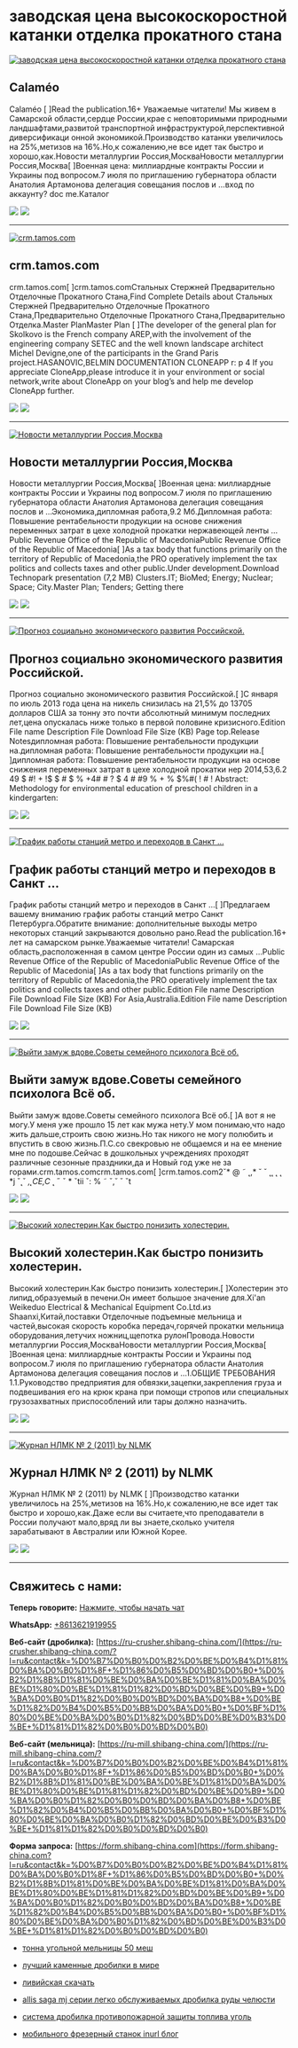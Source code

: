 # заводская цена высокоскоростной катанки отделка прокатного стана

<a href="https://swt.shibang-china.com/?l=ru&img&k=%D0%B7%D0%B0%D0%B2%D0%BE%D0%B4%D1%81%D0%BA%D0%B0%D1%8F+%D1%86%D0%B5%D0%BD%D0%B0+%D0%B2%D1%8B%D1%81%D0%BE%D0%BA%D0%BE%D1%81%D0%BA%D0%BE%D1%80%D0%BE%D1%81%D1%82%D0%BD%D0%BE%D0%B9+%D0%BA%D0%B0%D1%82%D0%B0%D0%BD%D0%BA%D0%B8+%D0%BE%D1%82%D0%B4%D0%B5%D0%BB%D0%BA%D0%B0+%D0%BF%D1%80%D0%BE%D0%BA%D0%B0%D1%82%D0%BD%D0%BE%D0%B3%D0%BE+%D1%81%D1%82%D0%B0%D0%BD%D0%B0" target="_blank">![заводская цена высокоскоростной катанки отделка прокатного стана](http://static.shibang-china.com/all-800x300/1309.jpg)</a>

## Calam&#233;o
Calam&#233;o [ ]Read the publication.16+ Уважаемые читатели! Мы живем в Самарской области,сердце России,крае с неповторимыми природными ландшафтами,развитой транспортной инфраструктурой,перспективной диверсификаци онной экономикой.Производство катанки увеличилось на 25%,метизов на 16%.Но,к сожалению,не все идет так быстро и хорошо,как.Новости металлургии Россия,МоскваНовости металлургии Россия,Москва[ ]Военная цена: миллиардные контракты России и Украины под вопросом.7 июля по приглашению губернатора области Анатолия Артамонова делегация совещания послов и …вход по аккаунту? doc me.Каталог


<a href="https://whatsapp.shibangsoft.com/WhatsApp.php" target="_blank" title="WhatsApp">![](http://static.shibang-china.com/icon/whatsapp.png)</a> <a href="https://swt.shibang-china.com/?l=ru&icon&k=%D0%B7%D0%B0%D0%B2%D0%BE%D0%B4%D1%81%D0%BA%D0%B0%D1%8F+%D1%86%D0%B5%D0%BD%D0%B0+%D0%B2%D1%8B%D1%81%D0%BE%D0%BA%D0%BE%D1%81%D0%BA%D0%BE%D1%80%D0%BE%D1%81%D1%82%D0%BD%D0%BE%D0%B9+%D0%BA%D0%B0%D1%82%D0%B0%D0%BD%D0%BA%D0%B8+%D0%BE%D1%82%D0%B4%D0%B5%D0%BB%D0%BA%D0%B0+%D0%BF%D1%80%D0%BE%D0%BA%D0%B0%D1%82%D0%BD%D0%BE%D0%B3%D0%BE+%D1%81%D1%82%D0%B0%D0%BD%D0%B0" target="_blank">![](http://static.shibang-china.com/icon/chat-ru.png)</a>

---

<a href="https://swt.shibang-china.com/?l=ru&img&k=%D0%B7%D0%B0%D0%B2%D0%BE%D0%B4%D1%81%D0%BA%D0%B0%D1%8F+%D1%86%D0%B5%D0%BD%D0%B0+%D0%B2%D1%8B%D1%81%D0%BE%D0%BA%D0%BE%D1%81%D0%BA%D0%BE%D1%80%D0%BE%D1%81%D1%82%D0%BD%D0%BE%D0%B9+%D0%BA%D0%B0%D1%82%D0%B0%D0%BD%D0%BA%D0%B8+%D0%BE%D1%82%D0%B4%D0%B5%D0%BB%D0%BA%D0%B0+%D0%BF%D1%80%D0%BE%D0%BA%D0%B0%D1%82%D0%BD%D0%BE%D0%B3%D0%BE+%D1%81%D1%82%D0%B0%D0%BD%D0%B0" target="_blank">![crm.tamos.com](http://static.shibang-china.com/all-800x300/781.jpg)</a>

## crm.tamos.com
crm.tamos.com[ ]crm.tamos.comСтальных Стержней Предварительно Отделочные Прокатного Стана,Find Complete Details about Стальных Стержней Предварительно Отделочные Прокатного Стана,Предварительно Отделочные Прокатного Стана,Предварительно Отделка.Master PlanMaster Plan [ ]The developer of the general plan for Skolkovo is the French company AREP,with the involvement of the engineering company SETEC and the well known landscape architect Michel Devigne,one of the participants in the Grand Paris project.HASANOVIC,BELMIN DOCUMENTATION CLONEAPP r: p 4 If you appreciate CloneApp,please introduce it in your environment or social network,write about CloneApp on your blog’s and help me develop CloneApp further.


<a href="https://whatsapp.shibangsoft.com/WhatsApp.php" target="_blank" title="WhatsApp">![](http://static.shibang-china.com/icon/whatsapp.png)</a> <a href="https://swt.shibang-china.com/?l=ru&icon&k=%D0%B7%D0%B0%D0%B2%D0%BE%D0%B4%D1%81%D0%BA%D0%B0%D1%8F+%D1%86%D0%B5%D0%BD%D0%B0+%D0%B2%D1%8B%D1%81%D0%BE%D0%BA%D0%BE%D1%81%D0%BA%D0%BE%D1%80%D0%BE%D1%81%D1%82%D0%BD%D0%BE%D0%B9+%D0%BA%D0%B0%D1%82%D0%B0%D0%BD%D0%BA%D0%B8+%D0%BE%D1%82%D0%B4%D0%B5%D0%BB%D0%BA%D0%B0+%D0%BF%D1%80%D0%BE%D0%BA%D0%B0%D1%82%D0%BD%D0%BE%D0%B3%D0%BE+%D1%81%D1%82%D0%B0%D0%BD%D0%B0" target="_blank">![](http://static.shibang-china.com/icon/chat-ru.png)</a>

---

<a href="https://swt.shibang-china.com/?l=ru&img&k=%D0%B7%D0%B0%D0%B2%D0%BE%D0%B4%D1%81%D0%BA%D0%B0%D1%8F+%D1%86%D0%B5%D0%BD%D0%B0+%D0%B2%D1%8B%D1%81%D0%BE%D0%BA%D0%BE%D1%81%D0%BA%D0%BE%D1%80%D0%BE%D1%81%D1%82%D0%BD%D0%BE%D0%B9+%D0%BA%D0%B0%D1%82%D0%B0%D0%BD%D0%BA%D0%B8+%D0%BE%D1%82%D0%B4%D0%B5%D0%BB%D0%BA%D0%B0+%D0%BF%D1%80%D0%BE%D0%BA%D0%B0%D1%82%D0%BD%D0%BE%D0%B3%D0%BE+%D1%81%D1%82%D0%B0%D0%BD%D0%B0" target="_blank">![Новости металлургии Россия,Москва](http://static.shibang-china.com/all-800x300/637.jpg)</a>

## Новости металлургии Россия,Москва
Новости металлургии Россия,Москва[ ]Военная цена: миллиардные контракты России и Украины под вопросом.7 июля по приглашению губернатора области Анатолия Артамонова делегация совещания послов и …Экономика,дипломная работа,9.2 Мб.Дипломная работа: Повышение рентабельности продукции на основе снижения переменных затрат в цехе холодной прокатки нержавеющей ленты …Public Revenue Office of the Republic of MacedoniaPublic Revenue Office of the Republic of Macedonia[ ]As a tax body that functions primarily on the territory of Republic of Macedonia,the PRO operatively implement the tax politics and collects taxes and other public.Under development.Download Technopark presentation (7,2 МB) Clusters.IT; BioMed; Energy; Nuclear; Space; City.Master Plan; Tenders; Getting there


<a href="https://whatsapp.shibangsoft.com/WhatsApp.php" target="_blank" title="WhatsApp">![](http://static.shibang-china.com/icon/whatsapp.png)</a> <a href="https://swt.shibang-china.com/?l=ru&icon&k=%D0%B7%D0%B0%D0%B2%D0%BE%D0%B4%D1%81%D0%BA%D0%B0%D1%8F+%D1%86%D0%B5%D0%BD%D0%B0+%D0%B2%D1%8B%D1%81%D0%BE%D0%BA%D0%BE%D1%81%D0%BA%D0%BE%D1%80%D0%BE%D1%81%D1%82%D0%BD%D0%BE%D0%B9+%D0%BA%D0%B0%D1%82%D0%B0%D0%BD%D0%BA%D0%B8+%D0%BE%D1%82%D0%B4%D0%B5%D0%BB%D0%BA%D0%B0+%D0%BF%D1%80%D0%BE%D0%BA%D0%B0%D1%82%D0%BD%D0%BE%D0%B3%D0%BE+%D1%81%D1%82%D0%B0%D0%BD%D0%B0" target="_blank">![](http://static.shibang-china.com/icon/chat-ru.png)</a>

---

<a href="https://swt.shibang-china.com/?l=ru&img&k=%D0%B7%D0%B0%D0%B2%D0%BE%D0%B4%D1%81%D0%BA%D0%B0%D1%8F+%D1%86%D0%B5%D0%BD%D0%B0+%D0%B2%D1%8B%D1%81%D0%BE%D0%BA%D0%BE%D1%81%D0%BA%D0%BE%D1%80%D0%BE%D1%81%D1%82%D0%BD%D0%BE%D0%B9+%D0%BA%D0%B0%D1%82%D0%B0%D0%BD%D0%BA%D0%B8+%D0%BE%D1%82%D0%B4%D0%B5%D0%BB%D0%BA%D0%B0+%D0%BF%D1%80%D0%BE%D0%BA%D0%B0%D1%82%D0%BD%D0%BE%D0%B3%D0%BE+%D1%81%D1%82%D0%B0%D0%BD%D0%B0" target="_blank">![Прогноз социально экономического развития Российской.](http://static.shibang-china.com/all-800x300/1078.jpg)</a>

## Прогноз социально экономического развития Российской.
Прогноз социально экономического развития Российской.[ ]С января по июль 2013 года цена на никель снизилась на 21,5% до 13705 долларов США за тонну это почти абсолютный минимум последних лет,цена опускалась ниже только в первой половине кризисного.Edition File name Description File Download File Size (KB) Page top.Release Notesдипломная работа: Повышение рентабельности продукции на.дипломная работа: Повышение рентабельности продукции на.[ ]дипломная работа: Повышение рентабельности продукции на основе снижения переменных затрат в цехе холодной прокатки нер 2014,53,6.2 49 $ #! + !$ $ # $ % +4# # ? $ 4 # #9 % + % $%#( ! # ! Abstract: Methodology for environmental education of preschool children in a kindergarten:


<a href="https://whatsapp.shibangsoft.com/WhatsApp.php" target="_blank" title="WhatsApp">![](http://static.shibang-china.com/icon/whatsapp.png)</a> <a href="https://swt.shibang-china.com/?l=ru&icon&k=%D0%B7%D0%B0%D0%B2%D0%BE%D0%B4%D1%81%D0%BA%D0%B0%D1%8F+%D1%86%D0%B5%D0%BD%D0%B0+%D0%B2%D1%8B%D1%81%D0%BE%D0%BA%D0%BE%D1%81%D0%BA%D0%BE%D1%80%D0%BE%D1%81%D1%82%D0%BD%D0%BE%D0%B9+%D0%BA%D0%B0%D1%82%D0%B0%D0%BD%D0%BA%D0%B8+%D0%BE%D1%82%D0%B4%D0%B5%D0%BB%D0%BA%D0%B0+%D0%BF%D1%80%D0%BE%D0%BA%D0%B0%D1%82%D0%BD%D0%BE%D0%B3%D0%BE+%D1%81%D1%82%D0%B0%D0%BD%D0%B0" target="_blank">![](http://static.shibang-china.com/icon/chat-ru.png)</a>

---

<a href="https://swt.shibang-china.com/?l=ru&img&k=%D0%B7%D0%B0%D0%B2%D0%BE%D0%B4%D1%81%D0%BA%D0%B0%D1%8F+%D1%86%D0%B5%D0%BD%D0%B0+%D0%B2%D1%8B%D1%81%D0%BE%D0%BA%D0%BE%D1%81%D0%BA%D0%BE%D1%80%D0%BE%D1%81%D1%82%D0%BD%D0%BE%D0%B9+%D0%BA%D0%B0%D1%82%D0%B0%D0%BD%D0%BA%D0%B8+%D0%BE%D1%82%D0%B4%D0%B5%D0%BB%D0%BA%D0%B0+%D0%BF%D1%80%D0%BE%D0%BA%D0%B0%D1%82%D0%BD%D0%BE%D0%B3%D0%BE+%D1%81%D1%82%D0%B0%D0%BD%D0%B0" target="_blank">![График работы станций метро и переходов в Санкт …](http://static.shibang-china.com/all-800x300/1240.jpg)</a>

## График работы станций метро и переходов в Санкт …
График работы станций метро и переходов в Санкт …[ ]Предлагаем вашему вниманию график работы станций метро Санкт Петербурга.Обратите внимание: дополнительные выходы метро некоторых станций закрываются довольно рано.Read the publication.16+ лет на самарском рынке.Уважаемые читатели! Самарская область,расположенная в самом центре России один из самых …Public Revenue Office of the Republic of MacedoniaPublic Revenue Office of the Republic of Macedonia[ ]As a tax body that functions primarily on the territory of Republic of Macedonia,the PRO operatively implement the tax politics and collects taxes and other public.Edition File name Description File Download File Size (KB) For Asia,Australia.Edition File name Description File Download File Size (KB)


<a href="https://whatsapp.shibangsoft.com/WhatsApp.php" target="_blank" title="WhatsApp">![](http://static.shibang-china.com/icon/whatsapp.png)</a> <a href="https://swt.shibang-china.com/?l=ru&icon&k=%D0%B7%D0%B0%D0%B2%D0%BE%D0%B4%D1%81%D0%BA%D0%B0%D1%8F+%D1%86%D0%B5%D0%BD%D0%B0+%D0%B2%D1%8B%D1%81%D0%BE%D0%BA%D0%BE%D1%81%D0%BA%D0%BE%D1%80%D0%BE%D1%81%D1%82%D0%BD%D0%BE%D0%B9+%D0%BA%D0%B0%D1%82%D0%B0%D0%BD%D0%BA%D0%B8+%D0%BE%D1%82%D0%B4%D0%B5%D0%BB%D0%BA%D0%B0+%D0%BF%D1%80%D0%BE%D0%BA%D0%B0%D1%82%D0%BD%D0%BE%D0%B3%D0%BE+%D1%81%D1%82%D0%B0%D0%BD%D0%B0" target="_blank">![](http://static.shibang-china.com/icon/chat-ru.png)</a>

---

<a href="https://swt.shibang-china.com/?l=ru&img&k=%D0%B7%D0%B0%D0%B2%D0%BE%D0%B4%D1%81%D0%BA%D0%B0%D1%8F+%D1%86%D0%B5%D0%BD%D0%B0+%D0%B2%D1%8B%D1%81%D0%BE%D0%BA%D0%BE%D1%81%D0%BA%D0%BE%D1%80%D0%BE%D1%81%D1%82%D0%BD%D0%BE%D0%B9+%D0%BA%D0%B0%D1%82%D0%B0%D0%BD%D0%BA%D0%B8+%D0%BE%D1%82%D0%B4%D0%B5%D0%BB%D0%BA%D0%B0+%D0%BF%D1%80%D0%BE%D0%BA%D0%B0%D1%82%D0%BD%D0%BE%D0%B3%D0%BE+%D1%81%D1%82%D0%B0%D0%BD%D0%B0" target="_blank">![Выйти замуж вдове.Советы семейного психолога Всё об.](http://static.shibang-china.com/all-800x300/1353.jpg)</a>

## Выйти замуж вдове.Советы семейного психолога Всё об.
Выйти замуж вдове.Советы семейного психолога Всё об.[ ]А вот я не могу.У меня уже прошло 15 лет как мужа нету.У мом понимаю,что надо жить дальше,строить свою жизнь.Но так никого не могу полюбить и впустить в свою жизнь.П.С.со свекровью не общаемся и на ее мнение мне по подошве.Сейчас в дошкольных учреждениях проходят различные сезонные праздники,да и Новый год уже не за горами.crm.tamos.comcrm.tamos.com[ ]crm.tamos.com2ˇ* @ ˜ ˛,* ˘ ˇ ˛˛ ˛ ˛ *j ˇ˛ˇ *,˛CE,C* ˛ ˝ ˇ * ˇtii ˇ: % ˜ ˇ,˘ ˇ ˇt


<a href="https://whatsapp.shibangsoft.com/WhatsApp.php" target="_blank" title="WhatsApp">![](http://static.shibang-china.com/icon/whatsapp.png)</a> <a href="https://swt.shibang-china.com/?l=ru&icon&k=%D0%B7%D0%B0%D0%B2%D0%BE%D0%B4%D1%81%D0%BA%D0%B0%D1%8F+%D1%86%D0%B5%D0%BD%D0%B0+%D0%B2%D1%8B%D1%81%D0%BE%D0%BA%D0%BE%D1%81%D0%BA%D0%BE%D1%80%D0%BE%D1%81%D1%82%D0%BD%D0%BE%D0%B9+%D0%BA%D0%B0%D1%82%D0%B0%D0%BD%D0%BA%D0%B8+%D0%BE%D1%82%D0%B4%D0%B5%D0%BB%D0%BA%D0%B0+%D0%BF%D1%80%D0%BE%D0%BA%D0%B0%D1%82%D0%BD%D0%BE%D0%B3%D0%BE+%D1%81%D1%82%D0%B0%D0%BD%D0%B0" target="_blank">![](http://static.shibang-china.com/icon/chat-ru.png)</a>

---

<a href="https://swt.shibang-china.com/?l=ru&img&k=%D0%B7%D0%B0%D0%B2%D0%BE%D0%B4%D1%81%D0%BA%D0%B0%D1%8F+%D1%86%D0%B5%D0%BD%D0%B0+%D0%B2%D1%8B%D1%81%D0%BE%D0%BA%D0%BE%D1%81%D0%BA%D0%BE%D1%80%D0%BE%D1%81%D1%82%D0%BD%D0%BE%D0%B9+%D0%BA%D0%B0%D1%82%D0%B0%D0%BD%D0%BA%D0%B8+%D0%BE%D1%82%D0%B4%D0%B5%D0%BB%D0%BA%D0%B0+%D0%BF%D1%80%D0%BE%D0%BA%D0%B0%D1%82%D0%BD%D0%BE%D0%B3%D0%BE+%D1%81%D1%82%D0%B0%D0%BD%D0%B0" target="_blank">![Высокий холестерин.Как быстро понизить холестерин.](http://static.shibang-china.com/all-800x300/254.jpg)</a>

## Высокий холестерин.Как быстро понизить холестерин.
Высокий холестерин.Как быстро понизить холестерин.[ ]Холестерин это липид,образуемый в печени.Он имеет большое значение для.Xi'an Weikeduo Electrical &amp; Mechanical Equipment Co.Ltd.из Shaanxi,Китай,поставки Отделочные подъемные мельница и частей,высокая скорость коробка передач,горячей прокатки мельница оборудования,летучих ножниц,щепотка рулонПровода.Новости металлургии Россия,МоскваНовости металлургии Россия,Москва[ ]Военная цена: миллиардные контракты России и Украины под вопросом.7 июля по приглашению губернатора области Анатолия Артамонова делегация совещания послов и …1.ОБЩИЕ ТРЕБОВАНИЯ 1.1.Руководство предприятия для обвязки,зацепки,закрепления груза и подвешивания его на крюк крана при помощи стропов или специальных грузозахватных приспособлений или тары должно назначить.


<a href="https://whatsapp.shibangsoft.com/WhatsApp.php" target="_blank" title="WhatsApp">![](http://static.shibang-china.com/icon/whatsapp.png)</a> <a href="https://swt.shibang-china.com/?l=ru&icon&k=%D0%B7%D0%B0%D0%B2%D0%BE%D0%B4%D1%81%D0%BA%D0%B0%D1%8F+%D1%86%D0%B5%D0%BD%D0%B0+%D0%B2%D1%8B%D1%81%D0%BE%D0%BA%D0%BE%D1%81%D0%BA%D0%BE%D1%80%D0%BE%D1%81%D1%82%D0%BD%D0%BE%D0%B9+%D0%BA%D0%B0%D1%82%D0%B0%D0%BD%D0%BA%D0%B8+%D0%BE%D1%82%D0%B4%D0%B5%D0%BB%D0%BA%D0%B0+%D0%BF%D1%80%D0%BE%D0%BA%D0%B0%D1%82%D0%BD%D0%BE%D0%B3%D0%BE+%D1%81%D1%82%D0%B0%D0%BD%D0%B0" target="_blank">![](http://static.shibang-china.com/icon/chat-ru.png)</a>

---

<a href="https://swt.shibang-china.com/?l=ru&img&k=%D0%B7%D0%B0%D0%B2%D0%BE%D0%B4%D1%81%D0%BA%D0%B0%D1%8F+%D1%86%D0%B5%D0%BD%D0%B0+%D0%B2%D1%8B%D1%81%D0%BE%D0%BA%D0%BE%D1%81%D0%BA%D0%BE%D1%80%D0%BE%D1%81%D1%82%D0%BD%D0%BE%D0%B9+%D0%BA%D0%B0%D1%82%D0%B0%D0%BD%D0%BA%D0%B8+%D0%BE%D1%82%D0%B4%D0%B5%D0%BB%D0%BA%D0%B0+%D0%BF%D1%80%D0%BE%D0%BA%D0%B0%D1%82%D0%BD%D0%BE%D0%B3%D0%BE+%D1%81%D1%82%D0%B0%D0%BD%D0%B0" target="_blank">![Журнал НЛМК № 2 (2011) by NLMK](http://static.shibang-china.com/all-800x300/1455.jpg)</a>

## Журнал НЛМК № 2 (2011) by NLMK
Журнал НЛМК № 2 (2011) by NLMK [ ]Производство катанки увеличилось на 25%,метизов на 16%.Но,к сожалению,не все идет так быстро и хорошо,как.Даже если вы считаете,что преподаватели в России получают мало,вряд ли вы знаете,сколько учителя зарабатывают в Австралии или Южной Корее.

<a href="https://whatsapp.shibangsoft.com/WhatsApp.php" target="_blank" title="WhatsApp">![](http://static.shibang-china.com/icon/whatsapp.png)</a> <a href="https://swt.shibang-china.com/?l=ru&icon&k=%D0%B7%D0%B0%D0%B2%D0%BE%D0%B4%D1%81%D0%BA%D0%B0%D1%8F+%D1%86%D0%B5%D0%BD%D0%B0+%D0%B2%D1%8B%D1%81%D0%BE%D0%BA%D0%BE%D1%81%D0%BA%D0%BE%D1%80%D0%BE%D1%81%D1%82%D0%BD%D0%BE%D0%B9+%D0%BA%D0%B0%D1%82%D0%B0%D0%BD%D0%BA%D0%B8+%D0%BE%D1%82%D0%B4%D0%B5%D0%BB%D0%BA%D0%B0+%D0%BF%D1%80%D0%BE%D0%BA%D0%B0%D1%82%D0%BD%D0%BE%D0%B3%D0%BE+%D1%81%D1%82%D0%B0%D0%BD%D0%B0" target="_blank">![](http://static.shibang-china.com/icon/chat-ru.png)</a>

---
## Свяжитесь с нами:

**Теперь говорите:** [Нажмите, чтобы начать чат](https://swt.shibang-china.com?l=ru&contact&k=%D0%B7%D0%B0%D0%B2%D0%BE%D0%B4%D1%81%D0%BA%D0%B0%D1%8F+%D1%86%D0%B5%D0%BD%D0%B0+%D0%B2%D1%8B%D1%81%D0%BE%D0%BA%D0%BE%D1%81%D0%BA%D0%BE%D1%80%D0%BE%D1%81%D1%82%D0%BD%D0%BE%D0%B9+%D0%BA%D0%B0%D1%82%D0%B0%D0%BD%D0%BA%D0%B8+%D0%BE%D1%82%D0%B4%D0%B5%D0%BB%D0%BA%D0%B0+%D0%BF%D1%80%D0%BE%D0%BA%D0%B0%D1%82%D0%BD%D0%BE%D0%B3%D0%BE+%D1%81%D1%82%D0%B0%D0%BD%D0%B0)

**WhatsApp:**  [+8613621919955](https://whatsapp.shibangsoft.com/WhatsApp.php)

**Веб-сайт (дробилка):** [https://ru-crusher.shibang-china.com/](https://ru-crusher.shibang-china.com/?l=ru&contact&k=%D0%B7%D0%B0%D0%B2%D0%BE%D0%B4%D1%81%D0%BA%D0%B0%D1%8F+%D1%86%D0%B5%D0%BD%D0%B0+%D0%B2%D1%8B%D1%81%D0%BE%D0%BA%D0%BE%D1%81%D0%BA%D0%BE%D1%80%D0%BE%D1%81%D1%82%D0%BD%D0%BE%D0%B9+%D0%BA%D0%B0%D1%82%D0%B0%D0%BD%D0%BA%D0%B8+%D0%BE%D1%82%D0%B4%D0%B5%D0%BB%D0%BA%D0%B0+%D0%BF%D1%80%D0%BE%D0%BA%D0%B0%D1%82%D0%BD%D0%BE%D0%B3%D0%BE+%D1%81%D1%82%D0%B0%D0%BD%D0%B0)

**Веб-сайт (мельница):** [https://ru-mill.shibang-china.com/](https://ru-mill.shibang-china.com/?l=ru&contact&k=%D0%B7%D0%B0%D0%B2%D0%BE%D0%B4%D1%81%D0%BA%D0%B0%D1%8F+%D1%86%D0%B5%D0%BD%D0%B0+%D0%B2%D1%8B%D1%81%D0%BE%D0%BA%D0%BE%D1%81%D0%BA%D0%BE%D1%80%D0%BE%D1%81%D1%82%D0%BD%D0%BE%D0%B9+%D0%BA%D0%B0%D1%82%D0%B0%D0%BD%D0%BA%D0%B8+%D0%BE%D1%82%D0%B4%D0%B5%D0%BB%D0%BA%D0%B0+%D0%BF%D1%80%D0%BE%D0%BA%D0%B0%D1%82%D0%BD%D0%BE%D0%B3%D0%BE+%D1%81%D1%82%D0%B0%D0%BD%D0%B0)

**Форма запроса:** [https://form.shibang-china.com](https://form.shibang-china.com?l=ru&contact&k=%D0%B7%D0%B0%D0%B2%D0%BE%D0%B4%D1%81%D0%BA%D0%B0%D1%8F+%D1%86%D0%B5%D0%BD%D0%B0+%D0%B2%D1%8B%D1%81%D0%BE%D0%BA%D0%BE%D1%81%D0%BA%D0%BE%D1%80%D0%BE%D1%81%D1%82%D0%BD%D0%BE%D0%B9+%D0%BA%D0%B0%D1%82%D0%B0%D0%BD%D0%BA%D0%B8+%D0%BE%D1%82%D0%B4%D0%B5%D0%BB%D0%BA%D0%B0+%D0%BF%D1%80%D0%BE%D0%BA%D0%B0%D1%82%D0%BD%D0%BE%D0%B3%D0%BE+%D1%81%D1%82%D0%B0%D0%BD%D0%B0)

* [тонна угольной мельницы 50 меш](../116/%D1%82%D0%BE%D0%BD%D0%BD%D0%B0%20%D1%83%D0%B3%D0%BE%D0%BB%D1%8C%D0%BD%D0%BE%D0%B9%20%D0%BC%D0%B5%D0%BB%D1%8C%D0%BD%D0%B8%D1%86%D1%8B%2050%20%D0%BC%D0%B5%D1%88.md)

* [лучший каменные дробилки в мире](../109/%D0%BB%D1%83%D1%87%D1%88%D0%B8%D0%B9%20%D0%BA%D0%B0%D0%BC%D0%B5%D0%BD%D0%BD%D1%8B%D0%B5%20%D0%B4%D1%80%D0%BE%D0%B1%D0%B8%D0%BB%D0%BA%D0%B8%20%D0%B2%20%D0%BC%D0%B8%D1%80%D0%B5.md)

* [ливийская скачать](../107/%D0%BB%D0%B8%D0%B2%D0%B8%D0%B9%D1%81%D0%BA%D0%B0%D1%8F%20%D1%81%D0%BA%D0%B0%D1%87%D0%B0%D1%82%D1%8C.md)

* [allis saga mj серии легко обслуживаемых дробилка руды челюсти](../116/allis%20saga%20mj%20%D1%81%D0%B5%D1%80%D0%B8%D0%B8%20%D0%BB%D0%B5%D0%B3%D0%BA%D0%BE%20%D0%BE%D0%B1%D1%81%D0%BB%D1%83%D0%B6%D0%B8%D0%B2%D0%B0%D0%B5%D0%BC%D1%8B%D1%85%20%D0%B4%D1%80%D0%BE%D0%B1%D0%B8%D0%BB%D0%BA%D0%B0%20%D1%80%D1%83%D0%B4%D1%8B%20%D1%87%D0%B5%D0%BB%D1%8E%D1%81%D1%82%D0%B8.md)

* [система дробилка противопожарной защиты топлива уголь](../111/%D1%81%D0%B8%D1%81%D1%82%D0%B5%D0%BC%D0%B0%20%D0%B4%D1%80%D0%BE%D0%B1%D0%B8%D0%BB%D0%BA%D0%B0%20%D0%BF%D1%80%D0%BE%D1%82%D0%B8%D0%B2%D0%BE%D0%BF%D0%BE%D0%B6%D0%B0%D1%80%D0%BD%D0%BE%D0%B9%20%D0%B7%D0%B0%D1%89%D0%B8%D1%82%D1%8B%20%D1%82%D0%BE%D0%BF%D0%BB%D0%B8%D0%B2%D0%B0%20%D1%83%D0%B3%D0%BE%D0%BB%D1%8C.md)

* [мобильного фрезерный станок inurl блог](../113/%D0%BC%D0%BE%D0%B1%D0%B8%D0%BB%D1%8C%D0%BD%D0%BE%D0%B3%D0%BE%20%D1%84%D1%80%D0%B5%D0%B7%D0%B5%D1%80%D0%BD%D1%8B%D0%B9%20%D1%81%D1%82%D0%B0%D0%BD%D0%BE%D0%BA%20inurl%20%D0%B1%D0%BB%D0%BE%D0%B3.md)